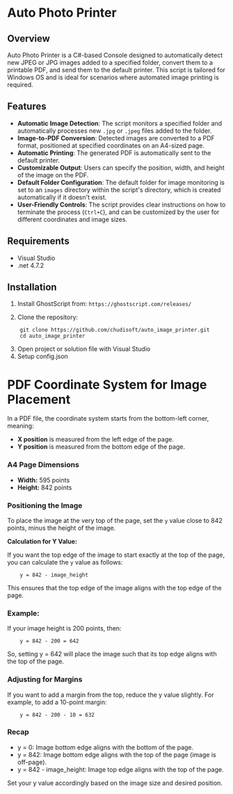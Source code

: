 # Auto Photo Printer

## Overview

Auto Photo Printer is a C#-based Console designed to automatically detect new JPEG or JPG images added to a specified folder, convert them to a printable PDF, and send them to the default printer. This script is tailored for Windows OS and is ideal for scenarios where automated image printing is required.

## Features

- **Automatic Image Detection**: The script monitors a specified folder and automatically processes new `.jpg` or `.jpeg` files added to the folder.
- **Image-to-PDF Conversion**: Detected images are converted to a PDF format, positioned at specified coordinates on an A4-sized page.
- **Automatic Printing**: The generated PDF is automatically sent to the default printer.
- **Customizable Output**: Users can specify the position, width, and height of the image on the PDF.
- **Default Folder Configuration**: The default folder for image monitoring is set to an `images` directory within the script's directory, which is created automatically if it doesn't exist.
- **User-Friendly Controls**: The script provides clear instructions on how to terminate the process (`Ctrl+C`), and can be customized by the user for different coordinates and image sizes.

## Requirements

- Visual Studio
- .net 4.7.2

## Installation

1. Install GhostScript from:
```https://ghostscript.com/releases/```

2. Clone the repository:

```
    git clone https://github.com/chudisoft/auto_image_printer.git
    cd auto_image_printer
```

3. Open project or solution file with Visual Studio
4. Setup config.json



# PDF Coordinate System for Image Placement

In a PDF file, the coordinate system starts from the bottom-left corner, meaning:

- **X position** is measured from the left edge of the page.
- **Y position** is measured from the bottom edge of the page.

### A4 Page Dimensions

- **Width:** 595 points
- **Height:** 842 points

### Positioning the Image

To place the image at the very top of the page, set the `y` value close to 842 points, minus the height of the image. 

**Calculation for Y Value:**

If you want the top edge of the image to start exactly at the top of the page, you can calculate the `y` value as follows:

```
    y = 842 - image_height
```

This ensures that the top edge of the image aligns with the top edge of the page.

### Example:

If your image height is 200 points, then:

```
    y = 842 - 200 = 642
```

So, setting y = 642 will place the image such that its top edge aligns with the top of the page.

### Adjusting for Margins

If you want to add a margin from the top, reduce the y value slightly. For example, to add a 10-point margin:

```
    y = 842 - 200 - 10 = 632
```

### Recap

- y = 0: Image bottom edge aligns with the bottom of the page.
- y = 842: Image bottom edge aligns with the top of the page (image is off-page).
- y = 842 - image_height: Image top edge aligns with the top of the page.

Set your y value accordingly based on the image size and desired position.
